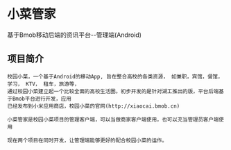 小菜管家
===========

基于Bmob移动后端的资讯平台--管理端(Android)


项目简介
-------

    校园小菜，一个基于Android的移动App, 旨在整合高校的各类资源， 如兼职，宾馆，餐馆， 学习， KTV， 租车，旅游等，
    通过校园小菜建立起一个比较全面的高校生活圈。初步开发的是针对湖工推出的版，平台后端基于Bmob平台进行开发，应用
    已经发布到小米应用商店，校园小菜的官网(http://xiaocai.bmob.cn)
    
    小菜管家是校园小菜项目的管理客户端，可以当做商家客户端使用，也可以充当管理员客户端使用
    
    现在两个项目在同时开发，让管理端能够更好的配合校园小菜的运作。
